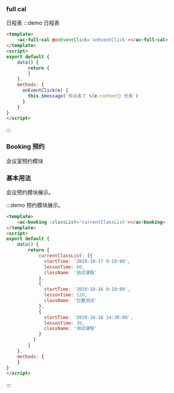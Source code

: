 
### full cal
日程表
:::demo 日程表
```html
<template>
    <ac-full-cal @onEventClick='onEventClick'></ac-full-cal>
</template>
<script>
export default {
    data() {
        return {
        }
    },
    methods: {
      onEventClick(e) {
        this.$message(`你点击了 ${e.content} 任务`)
      }
    }
}
</script>
```
:::

### Booking 预约

会议室预约模块

### 基本用法

会议预约模块展示。

:::demo 预约模块展示。
```html
<template>
    <ac-booking :classList='currentClassList'></ac-booking>
</template>
<script>
export default {
    data() {
        return {
            currentClassList: [{
              startTime: '2019-10-17 9:10:00',
              lessonTime: 60,
              className: '测试课程'
            },
            {
              startTime: '2019-10-16 9:10:00',
              lessonTime: 120,
              className: '位置测试'
            },
            {
              startTime: '2019-10-18 14:30:00',
              lessonTime: 30,
              className: '测试课程'
            }  
          ]
        }
    },
    methods: {
    }
}
</script>
```
:::

<!-- ### Attributes -->
<!-- | 参数      | 说明          | 类型      | 可选值                           | 默认值  |
|---------- |-------------- |---------- |--------------------------------  |-------- |
| urls     | 验证token有效性及token登陆接口          | [string, string] | — | —---- |

### Events
| 事件名称 | 说明 | 回调参数 |
|---------- |-------- |---------- |
| callback | 用户获取脱敏权限后的操作 | — | -->
